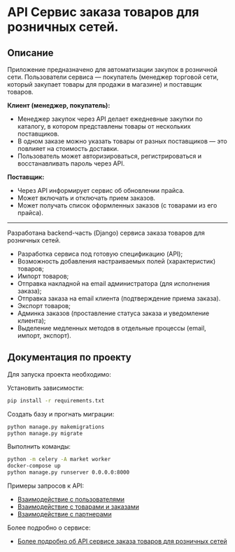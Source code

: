 # API Сервис заказа товаров для розничных сетей.

## Описание

Приложение предназначено для автоматизации закупок в розничной сети. Пользователи сервиса — покупатель (менеджер торговой сети, который закупает товары для продажи в магазине) и поставщик товаров.

**Клиент (менеджер, покупатель):**

- Менеджер закупок через API делает ежедневные закупки по каталогу, в котором
  представлены товары от нескольких поставщиков.
- В одном заказе можно указать товары от разных поставщиков — это
  повлияет на стоимость доставки.
- Пользователь может авторизироваться, регистрироваться и восстанавливать пароль через API.
    
**Поставщик:**

- Через API информирует сервис об обновлении прайса.
- Может включать и отключать прием заказов.
- Может получать список оформленных заказов (с товарами из его прайса).

---

Разработана backend-часть (Django) сервиса заказа товаров для розничных сетей.

* Разработка сервиса под готовую спецификацию (API);
* Возможность добавления настраиваемых полей (характеристик) товаров;
* Импорт товаров;
* Отправка накладной на email администратора (для исполнения заказа);
* Отправка заказа на email клиента (подтверждение приема заказа).
* Экспорт товаров;
* Админка заказов (проставление статуса заказа и уведомление клиента);
* Выделение медленных методов в отдельные процессы (email, импорт, экспорт).

## Документация по проекту


Для запуска проекта необходимо:

Установить зависимости:

```bash
pip install -r requirements.txt
```

Создать базу и прогнать миграции:

```bash
python manage.py makemigrations
python manage.py migrate
```

Выполнить команды:

```bash
python -m celery -A market worker
docker-compose up
python manage.py runserver 0.0.0.0:8000
```

Примеры запросов к API:
 
* [Взаимодействие с пользователями](/http_requests/user.http)
* [Взаимодействие с товарами и заказами](/http_requests/shop.http)
* [Взаимодействие с партнерами](/http_requests/partner.http)

Более подробно о сервисе:

* [Более подробно об API сервисе заказа товаров для розничных сетей](./service_info.md)
